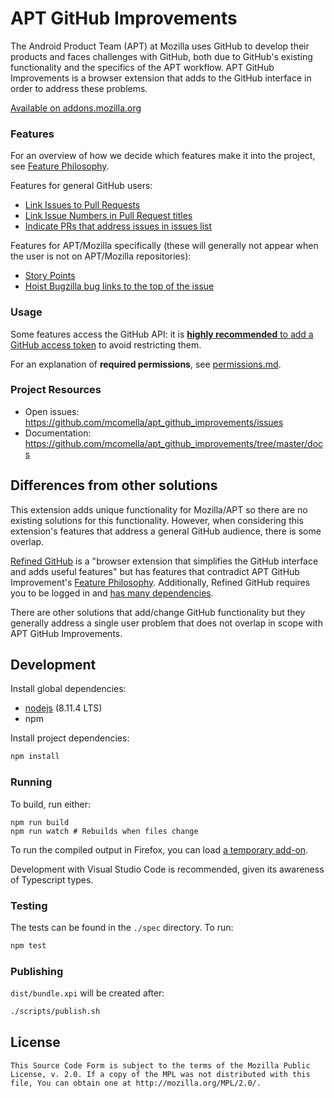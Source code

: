 # APT GitHub Improvements
The Android Product Team (APT) at Mozilla uses GitHub to develop their products and faces challenges with GitHub, both due to GitHub's existing functionality and the specifics of the APT workflow. APT GitHub Improvements is a browser extension that adds to the GitHub interface in order to address these problems.

[Available on addons.mozilla.org][AMO]

### Features
For an overview of how we decide which features make it into the project, see [Feature Philosophy].

Features for general GitHub users:
- [Link Issues to Pull Requests](docs/features/link_issues_to_prs.md)
- [Link Issue Numbers in Pull Request titles](docs/features/link_issues_in_pr_titles.md)
- [Indicate PRs that address issues in issues list](docs/features/indicate_prs_to_issues_list.md)

Features for APT/Mozilla specifically (these will generally not appear when the user is not on APT/Mozilla repositories):
- [Story Points](docs/features/story_points.md)
- [Hoist Bugzilla bug links to the top of the issue](docs/features/hoist_bugzilla_bugs_to_top_of_issue.md)

### Usage
Some features access the GitHub API: it is [**highly recommended** to add a GitHub access token](docs/add_an_access_token.md) to avoid restricting them.

For an explanation of **required permissions**, see [permissions.md](docs/permissions.md).

### Project Resources
* Open issues: https://github.com/mcomella/apt_github_improvements/issues
* Documentation: https://github.com/mcomella/apt_github_improvements/tree/master/docs

## Differences from other solutions
This extension adds unique functionality for Mozilla/APT so there are no existing solutions for this functionality. However, when considering this extension's features that address a general GitHub audience, there is some overlap.

[Refined GitHub][rg] is a "browser extension that simplifies the GitHub interface and adds useful features" but has features that contradict APT GitHub Improvement's [Feature Philosophy]. Additionally, Refined GitHub requires you to be logged in and [has many dependencies][rg deps].

There are other solutions that add/change GitHub functionality but they generally address a single user problem that does not overlap in scope with APT GitHub Improvements.

## Development
Install global dependencies:
- [nodejs] (8.11.4 LTS)
- npm

Install project dependencies:
```sh
npm install
```

### Running
To build, run either:
```
npm run build
npm run watch # Rebuilds when files change
```

To run the compiled output in Firefox, you can load
[a temporary add-on][temp addon].

Development with Visual Studio Code is recommended, given its awareness of Typescript types.

### Testing
The tests can be found in the `./spec` directory. To run:
```sh
npm test
```

### Publishing
`dist/bundle.xpi` will be created after:
```sh
./scripts/publish.sh
```

## License
```
This Source Code Form is subject to the terms of the Mozilla Public
License, v. 2.0. If a copy of the MPL was not distributed with this
file, You can obtain one at http://mozilla.org/MPL/2.0/.
```

[hoister]: https://github.com/mcomella/github-issue-hoister
[typed]: https://github.com/DefinitelyTyped/DefinitelyTyped
[temp addon]: https://developer.mozilla.org/en-US/docs/Tools/about:debugging#Enabling_add-on_debugging
[AMO]: https://addons.mozilla.org/en-US/firefox/addon/apt-github-improvements/
[rg]: https://github.com/sindresorhus/refined-github/
[Feature Philosophy]: docs/feature_philosophy.md
[rg deps]: https://gist.github.com/mcomella/d99838853cffb22347cc34a1b553d6ba
[nodejs]: https://nodejs.org/en/
